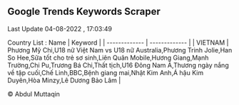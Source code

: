 

## Google Trends Keywords Scraper 
 
Last Update 04-08-2022 , 17:03:49

Country List :
 Name  | Keyword |
| ------------- | ------------- |
| VIETNAM | Phương Mỹ Chi,U18 nữ Việt Nam vs U18 nữ Australia,Phương Trinh Jolie,Han So Hee,Sữa tốt cho trẻ sơ sinh,Liên Quân Mobile,Hương Giang,Mạnh Trường,Chi Pu,Trương Bá Chi,Thất tịch,U16 Đông Nam Á,Thương ngày nắng về tập cuối,Chế Linh,BBC,Bệnh giang mai,Nhật Kim Anh,Á hậu Kim Duyên,Hòa Minzy,Lê Dương Bảo Lâm |



© Abdul Muttaqin 
